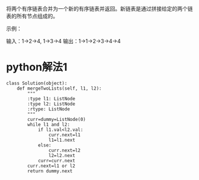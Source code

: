 将两个有序链表合并为一个新的有序链表并返回。新链表是通过拼接给定的两个链表的所有节点组成的。 

示例：

输入：1->2->4, 1->3->4
输出：1->1->2->3->4->4



# python解法1	

 	class Solution(object):
	    def mergeTwoLists(self, l1, l2):
	        """
	        :type l1: ListNode
	        :type l2: ListNode
	        :rtype: ListNode
	        """
	        curr=dummy=ListNode(0)
	        while l1 and l2:
	            if l1.val<l2.val:
	                curr.next=l1
	                l1=l1.next
	            else:
	                curr.next=l2
	                l2=l2.next
	            curr=curr.next
	        curr.next=l1 or l2
	        return dummy.next